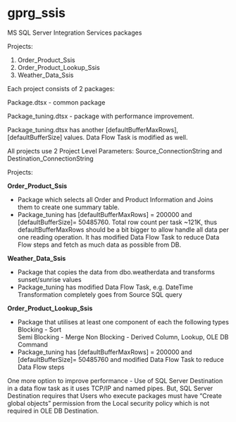 # gprg_ssis
MS SQL Server Integration Services packages

Projects:

1. Order_Product_Ssis
2. Order_Product_Lookup_Ssis
3. Weather_Data_Ssis



Each project consists of 2 packages:

Package.dtsx - common package

Package_tuning.dtsx - package with performance improvement.

Package_tuning.dtsx has another [defaultBufferMaxRows], [defaultBufferSize] values. Data Flow Task is modified as well.

All projects use 2 Project Level Parameters: Source_ConnectionString and Destination_ConnectionString



Projects:

**Order_Product_Ssis**

- Package which  selects all Order and Product Information and Joins them to create one summary table.
- Package_tuning has [defaultBufferMaxRows] = 200000 and [defaultBufferSize]= 50485760. Total row count per task ~121K,
thus defaultBufferMaxRows should be a bit bigger to allow handle all data per one reading operation. It has modified Data Flow Task to reduce Data Flow steps and fetch as much data as possible from DB.


**Weather_Data_Ssis**

- Package that copies the data from dbo.weatherdata and transforms sunset/sunrise values
- Package_tuning has modified Data Flow Task, e.g. DateTime Transformation completely goes from Source SQL query


**Order_Product_Lookup_Ssis**

 - Package that utilises at least one component of each the following types
Blocking -  Sort              
Semi Blocking - Merge
Non Blocking - Derived Column, Lookup,   OLE DB Command
- Package_tuning has [defaultBufferMaxRows] = 200000 and [defaultBufferSize]= 50485760  and modified Data Flow Task to reduce Data Flow steps

One more option to improve performance - Use of SQL Server Destination in a data flow task as it uses TCP/IP and named pipes.
But, SQL Server Destination requires that Users who execute packages must have “Create global objects” permission from the Local security policy which is not required in OLE DB Destination.

